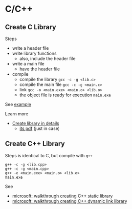 # C/C++

## Create C Library

Steps
  * write a header file
  * write library functions
    * also, include the header file
  * write a main file
    * have the header file
  * compile
    * compile the library ```gcc -c -g <lib.c>```
    * compile the main file ```gcc -c -g <main.c>```
    * link ```gcc -o <main.exe> <main.o> <lib.o>```
    * the object file is ready for execution ```main.exe```

See [example](https://github.com/tatpongkatanyukul/Learn/blob/main/CCPP/clib.rar)

Learn more
  * [Create library in details](https://renenyffenegger.ch/notes/development/languages/C-C-plus-plus/GCC/create-libraries/index)
    * [its pdf](https://github.com/tatpongkatanyukul/Learn/blob/main/CCPP/create_library.pdf) (just in case)


## Create C++ Library

Steps is identical to C, but compile with ```g++```
```
g++ -c -g <lib.cpp>
g++ -c -g <main.cpp>
g++ -o <main.exe> <main.o> <lib.o>
main.exe
```

See 
  * [microsoft: walkthrough creating C++ static library](https://docs.microsoft.com/en-us/cpp/build/walkthrough-creating-and-using-a-static-library-cpp?view=msvc-160)
  * [microsoft: walkthrough creating C++ dynamic link library](https://docs.microsoft.com/en-us/cpp/build/walkthrough-creating-and-using-a-dynamic-link-library-cpp?redirectedfrom=MSDN&view=msvc-160)

